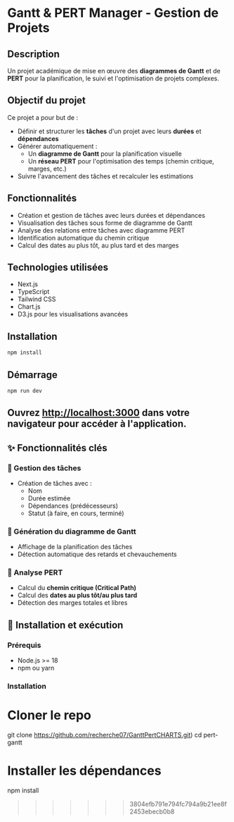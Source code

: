 # Gantt & PERT Manager - Gestion de Projets

## Description

Un projet académique de mise en œuvre des **diagrammes de Gantt** et de **PERT** pour la planification, le suivi et l'optimisation de projets complexes.

## Objectif du projet

Ce projet a pour but de :

- Définir et structurer les **tâches** d'un projet avec leurs **durées** et **dépendances**
- Générer automatiquement :
  - Un **diagramme de Gantt** pour la planification visuelle
  - Un **réseau PERT** pour l'optimisation des temps (chemin critique, marges, etc.)
- Suivre l'avancement des tâches et recalculer les estimations

## Fonctionnalités

- Création et gestion de tâches avec leurs durées et dépendances
- Visualisation des tâches sous forme de diagramme de Gantt
- Analyse des relations entre tâches avec diagramme PERT
- Identification automatique du chemin critique
- Calcul des dates au plus tôt, au plus tard et des marges

## Technologies utilisées

- Next.js
- TypeScript
- Tailwind CSS
- Chart.js
- D3.js pour les visualisations avancées

## Installation

```bash
npm install
```

## Démarrage

```bash
npm run dev
```

Ouvrez [http://localhost:3000](http://localhost:3000) dans votre navigateur pour accéder à l'application.
---

## ✨ Fonctionnalités clés

### 📌 Gestion des tâches
- Création de tâches avec :
  - Nom
  - Durée estimée
  - Dépendances (prédécesseurs)
  - Statut (à faire, en cours, terminé)

### 📅 Génération du diagramme de Gantt
- Affichage de la planification des tâches
- Détection automatique des retards et chevauchements

### 🧮 Analyse PERT
- Calcul du **chemin critique (Critical Path)**
- Calcul des **dates au plus tôt/au plus tard**
- Détection des marges totales et libres



## 🔧 Installation et exécution

### Prérequis
- Node.js >= 18
- npm ou yarn


### Installation

# Cloner le repo
git clone https://github.com/recherche07/GanttPertCHARTS.git)
cd pert-gantt

# Installer les dépendances
npm install

>>>>>>> 3804efb791e794fc794a9b21ee8f2453ebecb0b8

